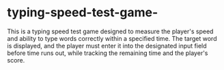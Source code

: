 # typing-speed-test-game-
This is a typing speed test game designed to measure the player's speed and ability to type words correctly within a specified time. The target word is displayed, and the player must enter it into the designated input field before time runs out, while tracking the remaining time and the player's score.  
